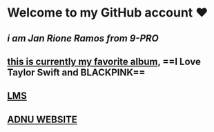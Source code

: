 # Welcome to **my GitHub account** ❤️
## *i am Jan Rione Ramos from 9-PRO*
## [this is currently my favorite album](https://open.spotify.com/album/151w1FgRZfnKZA9FEcg9Z3), ==I Love Taylor Swift and BLACKPINK==
## [LMS](https://jhsportal.adnu.edu.ph/)
## [ADNU WEBSITE](https://jhsos.adnu.edu.ph/)
